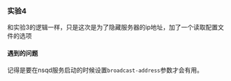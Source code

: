 ### 实验4
和实验3的逻辑一样，只是这次是为了隐藏服务器的ip地址，加了一个读取配置文件的选项

#### 遇到的问题
记得是要在nsqd服务启动的时候设置`broadcast-address`参数才会有用。